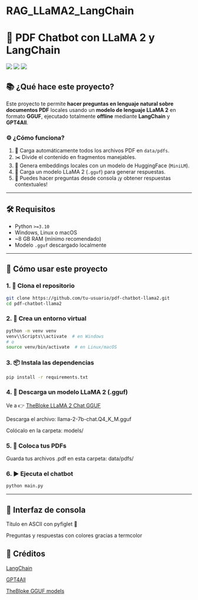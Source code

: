 # RAG_LLaMA2_LangChain

# 🤖 PDF Chatbot con LLaMA 2 y LangChain

<img src="https://img.shields.io/badge/Python-3.10+-blue?logo=python">
<img src="https://img.shields.io/badge/LangChain-0.2+-orange?logo=python">
<img src="https://img.shields.io/badge/Offline-100%25-green">

## 📚 ¿Qué hace este proyecto?

Este proyecto te permite **hacer preguntas en lenguaje natural sobre documentos PDF** locales usando un **modelo de lenguaje LLaMA 2** en formato **GGUF**, ejecutado totalmente **offline** mediante **LangChain** y **GPT4All**.

### ⚙️ ¿Cómo funciona?

1. 📂 Carga automáticamente todos los archivos PDF en `data/pdfs`.
2. ✂️ Divide el contenido en fragmentos manejables.
3. 🧠 Genera embeddings locales con un modelo de HuggingFace (`MiniLM`).
4. 🧠 Carga un modelo LLaMA 2 (`.gguf`) para generar respuestas.
5. 🤖 Puedes hacer preguntas desde consola ¡y obtener respuestas contextuales!

---

## 🛠️ Requisitos

- Python `>=3.10`
- Windows, Linux o macOS
- ~8 GB RAM (mínimo recomendado)
- Modelo `.gguf` descargado localmente

---

## 🚀 Cómo usar este proyecto

### 1. 🔽 Clona el repositorio

```bash
git clone https://github.com/tu-usuario/pdf-chatbot-llama2.git
cd pdf-chatbot-llama2
```

### 2. 🐍 Crea un entorno virtual

```bash
python -m venv venv
venv\\Scripts\\activate  # en Windows
# o
source venv/bin/activate  # en Linux/macOS
```

### 3. 📦 Instala las dependencias
```bash
pip install -r requirements.txt
```

### 4. 📁 Descarga un modelo LLaMA 2 (.gguf)
Ve a 👉 [TheBloke LLaMA 2 Chat GGUF](https://huggingface.co/TheBloke/Llama-2-7B-Chat-GGUF/tree/main)

Descarga el archivo:
llama-2-7b-chat.Q4_K_M.gguf

Colócalo en la carpeta:
models/

### 5. 📄 Coloca tus PDFs
Guarda tus archivos .pdf en esta carpeta:
data/pdfs/

### 6. ▶️ Ejecuta el chatbot
```bash
python main.py
```
---
## 🌈 Interfaz de consola
Título en ASCII con pyfiglet 🎨

Preguntas y respuestas con colores gracias a termcolor

## 🧠 Créditos
[LangChain](https://python.langchain.com/docs/introduction/)

[GPT4All](https://www.nomic.ai/gpt4all)

[TheBloke GGUF models](https://huggingface.co/TheBloke)
